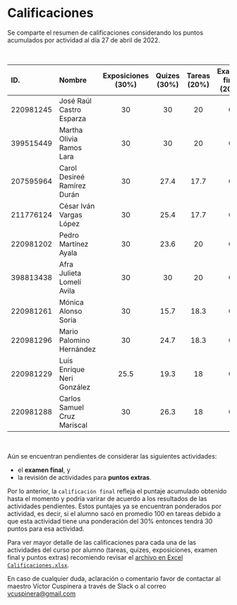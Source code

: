 # Calificaciones
Se comparte el resumen de calificaciones considerando los puntos acumulados por actividad al día 27 de abril de 2022.

<br>

|ID.|Nombre|Exposiciones<br>(30%)|Quizes<br>(30%)|Tareas<br>(20%)|Examen final<br>(20%)|Ptos. extras<br>(+)|__Calificación final__|
|:---|:---|:---:|:---:|:---:|:---:|:---:|:---:|
|220981245|José Raúl Castro Esparza|30|30|20|0|10|__90.0__|
|399515449|Martha Olivia Ramos Lara|30|30|20|0|0|__80.0__|
|207595964|Carol Desireé Ramírez Durán|30|27.4|17.7|0|0|__75.2__|
|211776124|César Iván Vargas López|30|25.4|17.7|0|0|__73.2__|
|220981202|Pedro Martínez Ayala|30|23.6|20|0|0|__73.6__|
|398813438|Afra Julieta Lomelí Avila|30|30|20|0|0|__80.0__|
|220981261|Mónica Alonso Soria|30|15.7|18.3|0|0|__64.0__|
|220981296|Mario Palomino Hernández|30|24.7|18.3|0|0|__73.0__|
|220981229|Luis Enrique Neri González|25.5|19.3|18|0|0|__62.8__|
|220981288|Carlos Samuel Cruz Mariscal|30|26.3|18|0|0|__74.3__|

<br>

Aún se encuentran pendientes de considerar las siguientes actividades:
 - el __examen final__, y
 - la revisión de actividades para __puntos extras__.
 
Por lo anterior, la `calificación final` refleja el puntaje acumulado obtenido hasta el momento y podría varirar de acuerdo a los resultados de las actividades pendientes. Estos puntajes ya se encuentran ponderados por actividad, es decir, si el alumno sacó en promedio 100 en tareas debido a que esta actividad tiene una ponderación del 30% entonces tendrá 30 puntos para esa actividad.  

Para ver mayor detalle de las calificaciones para cada una de las actividades del curso por alumno (tareas, quizes, exposiciones, examen final y puntos extras) recomiendo revisar el [archivo en Excel `Calificaciones.xlsx`](https://github.com/vcuspinera/UDG_MCD_Project_Dev_II/blob/main/grades/Calificaciones.xlsx).  

En caso de cualquier duda, aclaración o comentario favor de contactar al maestro Víctor Cuspinera a través de Slack o al correo vcuspinera@gmail.com
